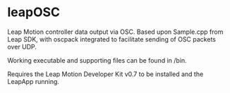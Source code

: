 leapOSC
=======

Leap Motion controller data output via OSC.
Based upon Sample.cpp from Leap SDK, with oscpack integrated to facilitate sending of OSC packets over UDP.

Working executable and supporting files can be found in /bin.

Requires the Leap Motion Developer Kit v0.7 to be installed and the LeapApp running.
